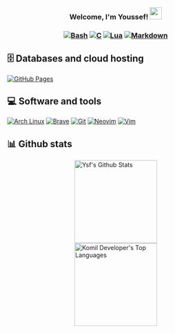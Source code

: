 <h3 align="center">
  Welcome, I'm Youssef!
  <img src="https://media.giphy.com/media/hvRJCLFzcasrR4ia7z/giphy.gif" width="28">
</h3>

<p>
<h3 align="center">
    <a href="https://www.gnu.org/software/bash/"><img alt="Bash" src="https://img.shields.io/badge/Bash-121011.svg?logo=gnu-bash&logoColor=white"></a>
    <a href="https://www.learn-c.org/"><img alt="C" src="https://img.shields.io/badge/C-2370ED.svg?logo=c&logoColor=white"></a>
    <a href="https://www.lua.org/"><img alt="Lua" src="https://img.shields.io/badge/Lua-000081.svg?logo=lua&logoColor=white"></a>
    <a href="https://daringfireball.net/projects/markdown/"><img alt="Markdown" src="https://img.shields.io/badge/Markdown-000000.svg?logo=markdown&logoColor=white"></a>
    </h3>
</p>


## 🗄️ Databases and cloud hosting

<p>
    <a href="#"><img alt="GitHub Pages" src="https://img.shields.io/badge/GitHub%20Pages-327FC7.svg?logo=github&logoColor=white"></a>
</p>

## 💻 Software and tools

<p>
    <a href="#"><img alt="Arch Linux" src="https://img.shields.io/badge/Arch%20Linux-1793D1.svg?logo=arch-linux&logoColor=white"></a>
    <a href="#"><img alt="Brave" src="https://img.shields.io/badge/-Brave-FB542B?logo=brave&logoColor=white"></a>
    <a href="#"><img alt="Git" src="https://img.shields.io/badge/Git-F05033.svg?logo=git&logoColor=white"></a>
    <a href="#"><img alt="Neovim" src="https://img.shields.io/badge/Neovim-56a241?logo=neovim&logoColor=white"></a>
    <a href="#"><img alt="Vim" src="https://img.shields.io/badge/Vim-019833?logo=vim&logoColor=white"></a>
</p>

## 📊 Github stats

<!-- https://github.com/anuraghazra/github-readme-stats -->
<div style="display: flex; justify-content: center; align-items: center">
    <a href="https://github.com/ysfgrgO7/github-readme-stats"><img alt="Ysf's Github Stats" src="https://denvercoder1-github-readme-stats.vercel.app/api/?username=ysfgrgO7&show_icons=true&count_private=true&theme=gotham" alt="ysfgrgO7" height="192px"/></a>
</div>

<div style="display: flex; justify-content: center; align-items: center">
   <a href="https://github.com/ysfgrgO7/github-readme-stats"><img alt="Komil Developer's Top Languages" src="https://github-readme-stats.vercel.app/api/top-langs/?username=ysfgrgo7&langs_count=8&layout=compact&theme=gotham&border=true" height="192px"/></a>
</div>